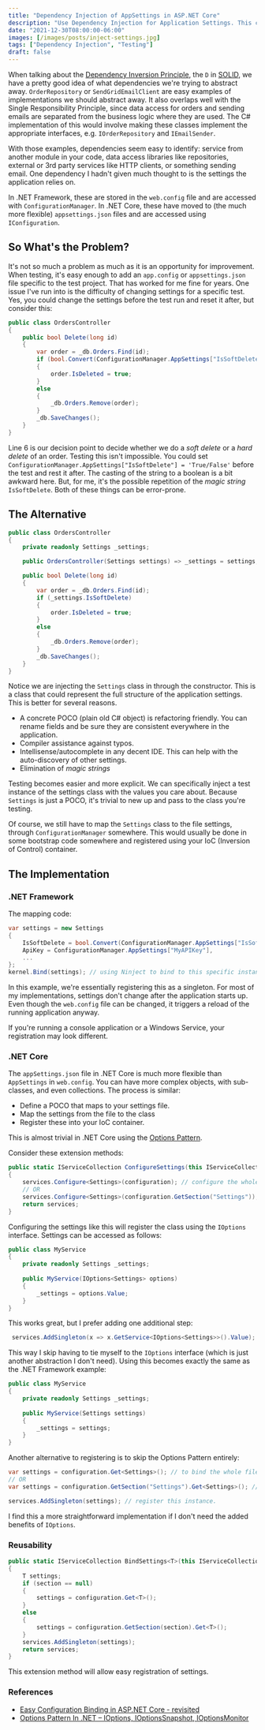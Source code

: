 ```yaml
---
title: "Dependency Injection of AppSettings in ASP.NET Core"
description: "Use Dependency Injection for Application Settings. This can be appSettings.json in ASP.NET Core or web.config settings in .NET Framework 4.X."
date: "2021-12-30T08:00:00-06:00"
images: [/images/posts/inject-settings.jpg]
tags: ["Dependency Injection", "Testing"]
draft: false
---
```

When talking about the [Dependency Inversion Principle](https://stackify.com/dependency-inversion-principle/), the `D` in [SOLID](https://simple.wikipedia.org/wiki/SOLID_(object-oriented_design)), we have a pretty good idea of what dependencies we're trying to abstract away. `OrderRepository` or `SendGridEmailClient` are easy examples of implementations we should abstract away. It also overlaps well with the Single Responsibility Principle, since data access for orders and sending emails are separated from the business logic where they are used. The C# implementation of this would involve making these classes implement the appropriate interfaces, e.g. `IOrderRepository` and `IEmailSender`.

With those examples, dependencies seem easy to identify: service from another module in your code, data access libraries like repositories, external or 3rd party services like HTTP clients, or something sending email. One dependency I hadn't given much thought to is the settings the application relies on.

In .NET Framework, these are stored in the `web.config` file and are accessed with `ConfigurationManager`. In .NET Core, these have moved to (the much more flexible) `appsettings.json` files and are accessed using `IConfiguration`.

## So What's the Problem?
It's not so much a problem as much as it is an opportunity for improvement. When testing, it's easy enough to add an `app.config` or `appsettings.json` file specific to the test project. That has worked for me fine for years. One issue I've run into is the difficulty of changing settings for a specific test. Yes, you could change the settings before the test run and reset it after, but consider this:

```csharp {linenos=inline}
public class OrdersController
{
    public bool Delete(long id)
    {
        var order = _db.Orders.Find(id);
        if (bool.Convert(ConfigurationManager.AppSettings["IsSoftDelete"]))
        {
            order.IsDeleted = true;
        }
        else
        {
            _db.Orders.Remove(order);
        }
        _db.SaveChanges();
    }
}
```
Line 6 is our decision point to decide whether we do a *soft delete* or a *hard delete* of an order.
Testing this isn't impossible. You could set `ConfigurationManager.AppSettings["IsSoftDelete"] = 'True/False'` before the test and rest it after. The casting of the string to a boolean is a bit awkward here. But, for me, it's the possible repetition of the *magic string* `IsSoftDelete`. Both of these things can be error-prone.

## The Alternative

```csharp {linenos=inline}
public class OrdersController
{
    private readonly Settings _settings;

    public OrdersController(Settings settings) => _settings = settings;

    public bool Delete(long id)
    {
        var order = _db.Orders.Find(id);
        if (_settings.IsSoftDelete)
        {
            order.IsDeleted = true;
        }
        else
        {
            _db.Orders.Remove(order);
        }
        _db.SaveChanges();
    }
}
```
Notice we are injecting the `Settings` class in through the constructor. This is a class that could represent the full structure of the application settings. This is better for several reasons.

- A concrete POCO (plain old C# object) is refactoring friendly. You can rename fields and be sure they are consistent everywhere in the application.
- Compiler assistance against typos. 
- Intellisense/autocomplete in any decent IDE. This can help with the auto-discovery of other settings.
- Elimination of *magic strings*

Testing becomes easier and more explicit. We can specifically inject a test instance of the settings class with the values you care about. Because `Settings` is just a POCO, it's trivial to new up and pass to the class you're testing.

Of course, we still have to map the `Settings` class to the file settings, through `ConfigurationManager` somewhere. This would usually be done in some bootstrap code somewhere and registered using your IoC (Inversion of Control) container.

## The Implementation

### .NET Framework

The mapping code:

```c#
var settings = new Settings
{
    IsSoftDelete = bool.Convert(ConfigurationManager.AppSettings["IsSoftDelete"]),
    ApiKey = ConfigurationManager.AppSettings["MyAPIKey"],
    ...
};
kernel.Bind(settings); // using Ninject to bind to this specific instance of the class
```

In this example, we're essentially registering this as a singleton. For most of my implementations, settings don't change after the application starts up. Even though the `web.config` file can be changed, it triggers a reload of the running application anyway.

If you're running a console application or a Windows Service, your registration may look different.



### .NET Core

The `appSettings.json` file in .NET Core is much more flexible than `AppSettings` in `web.config`. You can have more complex objects, with sub-classes, and even collections. The process is similar:

- Define a POCO that maps to your settings file.
- Map the settings from the file to the class
- Register these into your IoC container.

This is almost trivial in .NET Core using the [Options Pattern](https://docs.microsoft.com/en-us/aspnet/core/fundamentals/configuration/options?view=aspnetcore-6.0). 

Consider these extension methods:

```c#
public static IServiceCollection ConfigureSettings(this IServiceCollection services, IConfiguration configuration) where T : class, new()
{
    services.Configure<Settings>(configuration); // configure the whole settings file
    // OR
    services.Configure<Settings>(configuration.GetSection("Settings")); // bind to a specific section of the settings file.
    return services;
}
```

 Configuring the settings like this will register the class using the `IOptions` interface. Settings can be accessed as follows:

```c#
public class MyService
{
    private readonly Settings _settings;
    
    public MyService(IOptions<Settings> options)
    {
        _settings = options.Value;
    }
}
```

This works great, but I prefer adding one additional step:

```c#
 services.AddSingleton(x => x.GetService<IOptions<Settings>>().Value);
```

This way I skip having to tie myself to the `IOptions` interface (which is just another abstraction I don't need). Using this becomes exactly the same as the .NET Framework example:

```c#
public class MyService
{
    private readonly Settings _settings;
    
    public MyService(Settings settings)
    {
        _settings = settings;
    }
}
```

Another alternative to registering is to skip the Options Pattern entirely:

```c#
var settings = configuration.Get<Settings>(); // to bind the whole file
// OR
var settings = configuration.GetSection("Settings").Get<Settings>(); // to bind to a section of the file

services.AddSingleton(settings); // register this instance.
```

I find this a more straightforward implementation if I don't need the added benefits of `IOptions`.

### Reusability

```c#
public static IServiceCollection BindSettings<T>(this IServiceCollection services, IConfiguration configuration, string section = null) where T : class, new()
{
    T settings;
    if (section == null)
    {
        settings = configuration.Get<T>();
    }
    else
    {
        settings = configuration.GetSection(section).Get<T>();
    }
    services.AddSingleton(settings);
    return services;
}
```

This extension method will allow easy registration of settings.

### References

- [Easy Configuration Binding in ASP.NET Core - revisited](https://weblog.west-wind.com/posts/2017/Dec/12/Easy-Configuration-Binding-in-ASPNET-Core-revisited)
- [Options Pattern In .NET – IOptions, IOptionsSnapshot, IOptionsMonitor](https://thecodeblogger.com/2021/04/21/options-pattern-in-net-ioptions-ioptionssnapshot-ioptionsmonitor/)